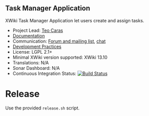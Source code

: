 ## Task Manager Application

XWiki Task Manager Application let users create and assign tasks.

* Project Lead: [Teo Caras](https://github.com/trrenty)
* [Documentation](https://store.xwiki.com/xwiki/bin/view/Extension/TaskApplication)
* Communication: [Forum and mailing list](http://dev.xwiki.org/xwiki/bin/view/Community/MailingLists), [chat](http://dev.xwiki.org/xwiki/bin/view/Community/IRC)
* [Development Practices](http://dev.xwiki.org)
* License: LGPL 2.1+
* Minimal XWiki version supported: XWiki 13.10
* Translations: N/A
* Sonar Dashboard: N/A
* Continuous Integration Status: [![Build Status](http://ci.xwikisas.com/view/All/job/xwikisas/job/application-task/job/master/badge/icon)](http://ci.xwikisas.com/view/All/job/xwikisas/job/application-task/job/master/)

# Release

Use the provided ``release.sh`` script.